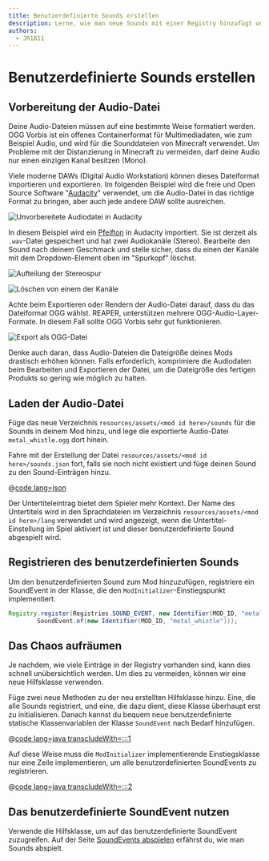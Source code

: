 ```yaml
---
title: Benutzerdefinierte Sounds erstellen
description: Lerne, wie man neue Sounds mit einer Registry hinzufügt und nutzt.
authors:
  - JR1811
---
```


# Benutzerdefinierte Sounds erstellen

## Vorbereitung der Audio-Datei

Deine Audio-Dateien müssen auf eine bestimmte Weise formatiert werden. OGG Vorbis ist ein offenes Containerformat für Multimediadaten, wie zum Beispiel Audio, und wird für die Sounddateien von Minecraft verwendet. Um Probleme mit der Distanzierung in Minecraft zu vermeiden, darf deine Audio nur einen einzigen Kanal besitzen (Mono).

Viele moderne DAWs (Digital Audio Workstation) können dieses Dateiformat importieren und exportieren. Im folgenden Beispiel wird die freie und Open Source Software "[Audacity](https://www.audacityteam.org/)" verwendet, um die Audio-Datei in das richtige Format zu bringen, aber auch jede andere DAW sollte ausreichen.

![Unvorbereitete Audiodatei in Audacity](/assets/develop/sounds/custom_sounds_0.png)

In diesem Beispiel wird ein [Pfeifton](https://freesound.org/people/strongbot/sounds/568995/) in Audacity importiert. Sie ist derzeit als `.wav`-Datei gespeichert und hat zwei Audiokanäle (Stereo). Bearbeite den Sound nach deinem Geschmack und stelle sicher, dass du einen der Kanäle mit dem Dropdown-Element oben im "Spurkopf" löschst.

![Aufteilung der Stereospur](/assets/develop/sounds/custom_sounds_1.png)

![Löschen von einem der Kanäle](/assets/develop/sounds/custom_sounds_2.png)

Achte beim Exportieren oder Rendern der Audio-Datei darauf, dass du das Dateiformat OGG wählst. REAPER, unterstützen mehrere OGG-Audio-Layer-Formate. In diesem Fall sollte OGG Vorbis sehr gut funktionieren.

![Export als OGG-Datei](/assets/develop/sounds/custom_sounds_3.png)

Denke auch daran, dass Audio-Dateien die Dateigröße deines Mods drastisch erhöhen können. Falls erforderlich, komprimiere die Audiodaten beim Bearbeiten und Exportieren der Datei, um die Dateigröße des fertigen Produkts so gering wie möglich zu halten.

## Laden der Audio-Datei

Füge das neue Verzeichnis `resources/assets/<mod id here>/sounds` für die Sounds in deinem Mod hinzu, und lege die exportierte Audio-Datei `metal_whistle.ogg` dort hinein.

Fahre mit der Erstellung der Datei `resources/assets/<mod id here>/sounds.json` fort, falls sie noch nicht existiert und füge deinen Sound zu den Sound-Einträgen hinzu.

@[code lang=json](@/reference/latest/src/main/resources/assets/fabric-docs-reference/sounds.json)

Der Untertiteleintrag bietet dem Spieler mehr Kontext. Der Name des Untertitels wird in den Sprachdateien im Verzeichnis `resources/assets/<mod id here>/lang` verwendet und wird angezeigt, wenn die Untertitel-Einstellung im Spiel aktiviert ist und dieser benutzerdefinierte Sound abgespielt wird.

## Registrieren des benutzerdefinierten Sounds

Um den benutzerdefinierten Sound zum Mod hinzuzufügen, registriere ein SoundEvent in der Klasse, die den `ModInitializer`-Einstiegspunkt implementiert.

```java
Registry.register(Registries.SOUND_EVENT, new Identifier(MOD_ID, "metal_whistle"),
        SoundEvent.of(new Identifier(MOD_ID, "metal_whistle")));
```

## Das Chaos aufräumen

Je nachdem, wie viele Einträge in der Registry vorhanden sind, kann dies schnell unübersichtlich werden. Um dies zu vermeiden, können wir eine neue Hilfsklasse verwenden.

Füge zwei neue Methoden zu der neu erstellten Hilfsklasse hinzu. Eine, die alle Sounds registriert, und eine, die dazu dient, diese Klasse überhaupt erst zu initialisieren. Danach kannst du bequem neue benutzerdefinierte statische Klassenvariablen der Klasse `SoundEvent` nach Bedarf hinzufügen.

@[code lang=java transcludeWith=:::1](@/reference/latest/src/main/java/com/example/docs/sound/CustomSounds.java)

Auf diese Weise muss die `ModInitializer` implementierende Einstiegsklasse nur eine Zeile implementieren, um alle benutzerdefinierten SoundEvents zu registrieren.

@[code lang=java transcludeWith=:::2](@/reference/latest/src/main/java/com/example/docs/sound/FabricDocsReferenceSounds.java)

## Das benutzerdefinierte SoundEvent nutzen

Verwende die Hilfsklasse, um auf das benutzerdefinierte SoundEvent zuzugreifen. Auf der Seite [SoundEvents abspielen](/develop/sounds/using-sounds) erfährst du, wie man Sounds abspielt.
